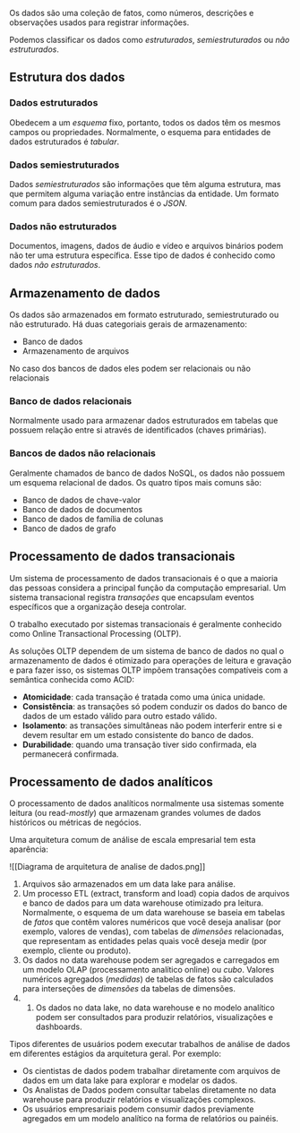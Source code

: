Os dados são uma coleção de fatos, como números, descrições e observações usados para registrar informações.

Podemos classificar os dados como _estruturados_, _semiestruturados_ ou _não estruturados_.

## Estrutura dos dados
### Dados estruturados

Obedecem a um _esquema_ fixo, portanto, todos os dados têm os mesmos campos ou propriedades. Normalmente, o esquema para entidades de dados estruturados é _tabular_.

### Dados semiestruturados

Dados _semiestruturados_ são informações que têm alguma estrutura, mas que permitem alguma variação entre instâncias da entidade. Um formato comum para dados semiestruturados é o _JSON_.

### Dados não estruturados

Documentos, imagens, dados de áudio e vídeo e arquivos binários podem não ter uma estrutura específica. Esse tipo de dados é conhecido como dados _não estruturados_.

## Armazenamento de dados

Os dados são armazenados em formato estruturado, semiestruturado ou não estruturado. Há duas categoriais gerais de armazenamento:

- Banco de dados
- Armazenamento de arquivos

No caso dos bancos de dados eles podem ser relacionais ou não relacionais

### Banco de dados relacionais

Normalmente usado para armazenar dados estruturados em tabelas que possuem relação entre si através de identificados (chaves primárias).

### Bancos de dados não relacionais

Geralmente chamados de banco de dados NoSQL, os dados não possuem um esquema relacional de dados. Os quatro tipos mais comuns são:

- Banco de dados de chave-valor
- Banco de dados de documentos
- Banco de dados de família de colunas
- Banco de dados de grafo

## Processamento de dados transacionais

Um sistema de processamento de dados transacionais é o que a maioria das pessoas considera a principal função da computação empresarial. Um sistema transacional registra _transações_ que encapsulam eventos específicos que a organização deseja controlar.

O trabalho executado por sistemas transacionais é geralmente conhecido como Online Transactional Processing (OLTP).

As soluções OLTP dependem de um sistema de banco de dados no qual o armazenamento de dados é otimizado para operações de leitura e gravação e para fazer isso, os sistemas OLTP impõem transações compatíveis com a semântica conhecida como ACID:

- **Atomicidade**: cada transação é tratada como uma única unidade.
- **Consistência**: as transações só podem conduzir os dados do banco de dados de um estado válido para outro estado válido.
- **Isolamento**: as transações simultâneas não podem interferir entre si e devem resultar em um estado consistente do banco de dados.
- **Durabilidade**: quando uma transação tiver sido confirmada, ela permanecerá confirmada.

## Processamento de dados analíticos

O processamento de dados analíticos normalmente usa sistemas somente leitura (ou read-_mostly_) que armazenam grandes volumes de dados históricos ou métricas de negócios.

Uma arquitetura comum de análise de escala empresarial tem esta aparência:

![[Diagrama de arquitetura de analise de dados.png]]

1. Arquivos são armazenados em um data lake para análise.
2. Um processo ETL (extract, transform and load) copia dados de arquivos e banco de dados para um data warehouse otimizado pra leitura. Normalmente, o esquema de um data warehouse se baseia em tabelas de _fatos_ que contêm valores numéricos que você deseja analisar (por exemplo, valores de vendas), com tabelas de _dimensões_ relacionadas, que representam as entidades pelas quais você deseja medir (por exemplo, cliente ou produto).
3. Os dados no data warehouse podem ser agregados e carregados em um modelo OLAP (processamento analítico online) ou _cubo_. Valores numéricos agregados (_medidas_) de tabelas de fatos são calculados para interseções de _dimensões_ da tabelas de dimensões.
4. 1. Os dados no data lake, no data warehouse e no modelo analítico podem ser consultados para produzir relatórios, visualizações e dashboards.

Tipos diferentes de usuários podem executar trabalhos de análise de dados em diferentes estágios da arquitetura geral. Por exemplo:

- Os cientistas de dados podem trabalhar diretamente com arquivos de dados em um data lake para explorar e modelar os dados.
- Os Analistas de Dados podem consultar tabelas diretamente no data warehouse para produzir relatórios e visualizações complexos.
- Os usuários empresariais podem consumir dados previamente agregados em um modelo analítico na forma de relatórios ou painéis.
